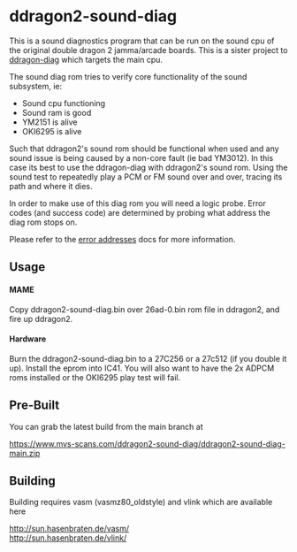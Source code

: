# ddragon2-sound-diag
This is a sound diagnostics program that can be run on the sound cpu of the original double dragon 2 jamma/arcade boards.  This is a sister project to [ddragon-diag](https://github.com/jwestfall69/ddragon-diag) which targets the main cpu.

The sound diag rom tries to verify core functionality of the sound subsystem, ie:

* Sound cpu functioning
* Sound ram is good
* YM2151 is alive
* OKI6295 is alive

Such that ddragon2's sound rom should be functional when used and any sound issue is being caused by a non-core fault (ie bad YM3012).  In this case its best to use the ddragon-diag with ddragon2's sound rom.  Using the sound test to repeatedly play a PCM or FM sound over and over, tracing its path and where it dies.

In order to make use of this diag rom you will need a logic probe.  Error codes (and success code) are determined by probing what address the diag rom stops on.

Please refer to the [error addresses](docs/error_addresses.md) docs for more information.

## Usage
#### MAME
Copy ddragon2-sound-diag.bin over 26ad-0.bin rom file in ddragon2, and fire up ddragon2.

#### Hardware
Burn the ddragon2-sound-diag.bin to a 27C256 or a 27c512 (if you double it up). Install the eprom into IC41.  You will also want to have the 2x ADPCM roms installed or the OKI6295 play test will fail.

## Pre-Built
You can grab the latest build from the main branch at

https://www.mvs-scans.com/ddragon2-sound-diag/ddragon2-sound-diag-main.zip

## Building
Building requires vasm (vasmz80_oldstyle) and vlink which are available here

http://sun.hasenbraten.de/vasm/<br>
http://sun.hasenbraten.de/vlink/
